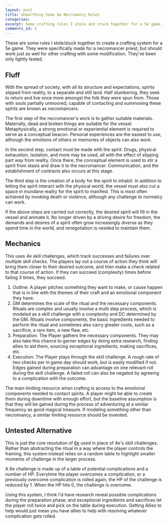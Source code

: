 ```yaml
---
layout: post
title: Unearthing Some 5e Necromancy Rules
categories: 
excerpt: Some crafting rules I stole and stuck together for a 5e game.
comments_id: 1
---
```


These are some rules I stole/stuck together to create a crafting system for a 5e game. They were specifically made for a necromancer priest, but should work just as well for other crafting with some modification. They've been only lightly tested.
## Fluff
With the spread of society, with all its structure and expectations, spirits slipped from reality, to a separate and still land. Half slumbering, they seek to return and live once more amongst the folk they were spun from. Those with souls partially unmoored, capable of contacting and summoning these spirits are known as necromancers.

The first step of the necromancer's work is to gather suitable materials. Materially, dead and broken things are suitable for the vessel. Metaphysically, a strong emotional or experiential element is required to serve as a conceptual beacon. Personal experiences are the easiest to use, although the emotions of others or memories of objects can also work.

In the second step, contact must be made with the spirit. Drugs, physical exhaustion, isolation, and more may be used, all with the effect of slipping part way from reality. Once there, the conceptual element is used to stir a spirit from stasis and draw it to the necromancer. Communication, and the establishment of contracts also occurs at this stage.

The third step is the creation of a body for the spirit to inhabit. In addition to letting the spirit interact with the physical world, the vessel must also cut a space in mundane reality for the spirit to manifest. This is most often achieved by invoking death or violence, although any challenge to normalcy can work.

If the above steps are carried out correctly, the desired spirit will fill in the vessel and animate it. No longer driven by a driving desire for freedom, the demands and desires of a spirit often grow increasingly diverse as they spend time in the world, and renegotiation is needed to maintain them.
## Mechanics
This uses 4e skill challenges, which track successes and failures over multiple skill checks. The players lay out a course of action they think will bring them closer to their desired outcome, and then make a check related to that course of action. If they can succeed (complexity) times before failing 3 times, they succeed.

1. Outline: A player pitches something they want to make, or cause happen that is in line with the themes of their craft and an emotional component they have.
2. GM determines the scale of the ritual and the necessary components. Rituals are complex and usually involve a multi step process, which is modeled as a skill challenge with a complexity and DC determined by the GM. Rituals involve components, the basic ingredients needed to perform the ritual and sometimes also carry greater costs, such as a sacrifice, a rare item, a new flaw, etc.
3. Preparation: The Player gathers the necessary components. They may also take this chance to garner edges by doing extra research, finding allies to aid them, sourcing exceptional ingredients, making sacrifices, etc.
4. Execution: The Player plays through the skill challenge. A rough rate of two checks per in game day should work, but is easily modified if not. Edges gained during preparation can advantage on one relevant roll during the skill challenge. A failed roll can also be negated by agreeing to a complication with the outcome.

The main limiting resource when crafting is access to the emotional components needed to contact spirits. A player might be able to create them during downtime with enough effort, but the baseline assumption is that they will be gained during the process of adventuring at a similar frequency as good magical treasure. If modeling something other than necromancy, a similar limiting resource should be invented.
## Untested Alternative
This is just the core resolution of [6e](https://wasitlikely.blogspot.com/2020/05/6e-game-where-everything-is-osr-problem.html) used in place of 4e's skill challenges.
Rather than abstracting the ritual in a way where the player controls the framing, this system instead relies on a random table to highlight smaller moments of challenge in the larger process. 

A 6e challenge is made up of a table of potential complications and a number of HP. Everytime the player overcomes a complication, or a previously overcome complication is rolled again, the HP of the challenge is reduced by 1. When the HP hits 0, the challenge is overcome.

Using this system, I think I'd have research reveal possible complications during the preparation phase; and exceptional ingredients and sacrifices let the player roll twice and pick on the table during execution. Getting Allies to help would just mean you have allies to help with resolving whatever complication gets rolled.